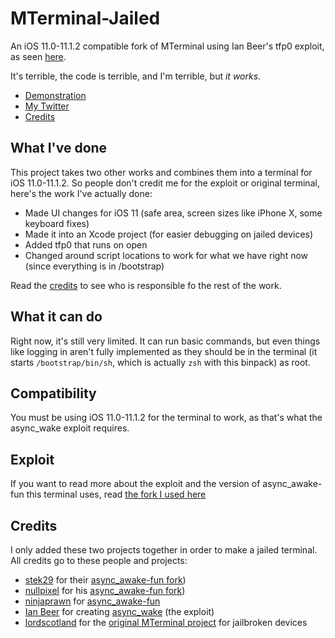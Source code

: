 # MTerminal-Jailed

An iOS 11.0-11.1.2 compatible fork of MTerminal using Ian Beer's tfp0 exploit, as seen [here](https://twitter.com/DennisBednarz/status/944187358328639489).

It's terrible, the code is terrible, and I'm terrible, but *it works*.

- [Demonstration](https://twitter.com/AppleBetasDev)
- [My Twitter](https://twitter.com/AppleBetasDev)
- [Credits](#credits)

## What I've done

This project takes two other works and combines them into a terminal for iOS 11.0-11.1.2. So people don't credit me for the exploit or original terminal, here's the work I've actually done:

- Made UI changes for iOS 11 (safe area, screen sizes like iPhone X, some keyboard fixes)
- Made it into an Xcode project (for easier debugging on jailed devices)
- Added tfp0 that runs on open
- Changed around script locations to work for what we have right now (since everything is in /bootstrap)

Read the [credits](#credits) to see who is responsible fo the rest of the work.

## What it can do

Right now, it's still very limited. It can run basic commands, but even things like logging in aren't fully implemented as they should be in the terminal (it starts `/bootstrap/bin/sh`, which is actually `zsh` with this binpack) as root.

## Compatibility

You must be using iOS 11.0-11.1.2 for the terminal to work, as that's what the async_wake exploit requires.

## Exploit

If you want to read more about the exploit and the version of async_awake-fun this terminal uses, read [the fork I used here](https://github.com/stek29/async_awake-fun)

## Credits

I only added these two projects together in order to make a jailed terminal. All credits go to these people and projects:

- [stek29](https://twitter.com/stek29) for their [async_awake-fun fork](https://github.com/stek29/async_awake-fun))
- [nullpixel](https://twitter.com/nullriver) for his [async_awake-fun fork](https://github.com/nullpixel/async_awake-fun))
- [ninjaprawn](https://twitter.com/theninjaprawn) for [async_awake-fun](https://github.com/ninjaprawn/async_awake-fun)
- [Ian Beer](https://twitter.com/i41nbeer?lang=en) for creating [async_wake](https://bugs.chromium.org/p/project-zero/issues/detail?id=1417#c3) (the exploit)
- [lordscotland](https://bitbucket.org/lordscotland/) for the [original MTerminal project](http://cydia.saurik.com/package/com.officialscheduler.mterminal/) for jailbroken devices
